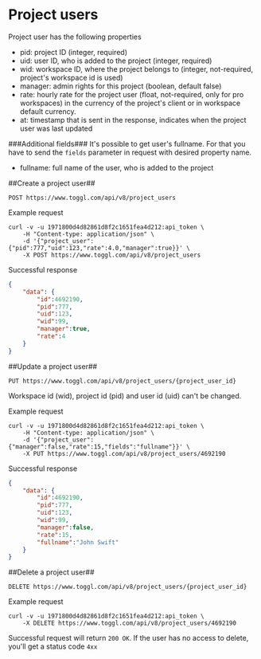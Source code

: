 Project users
====================
Project user has the following properties
* pid: project ID (integer, required)
* uid: user ID, who is added to the project (integer, required)
* wid: workspace ID, where the project belongs to (integer, not-required, project's workspace id is used)
* manager: admin rights for this project (boolean, default false)
* rate: hourly rate for the project user (float, not-required, only for pro workspaces) in the currency of the project's client or in workspace default currency.
* at: timestamp that is sent in the response, indicates when the project user was last updated

###Additional fields###
It's possible to get user's fullname. For that you have to send the `fields` parameter in request with desired property name.

* fullname: full name of the user, who is added to the project

##Create a project user##

`POST https://www.toggl.com/api/v8/project_users`

Example request

```shell
curl -v -u 1971800d4d82861d8f2c1651fea4d212:api_token \
	-H "Content-type: application/json" \
	-d '{"project_user":{"pid":777,"uid":123,"rate":4.0,"manager":true}}' \
	-X POST https://www.toggl.com/api/v8/project_users

```

Successful response
```json
{
	"data": {
		"id":4692190,
		"pid":777,
		"uid":123,
		"wid":99,
		"manager":true,
		"rate":4
	}
}

```

##Update a project user##

`PUT https://www.toggl.com/api/v8/project_users/{project_user_id}`

Workspace id (wid), project id (pid) and user id (uid) can't be changed.

Example request
```shell
curl -v -u 1971800d4d82861d8f2c1651fea4d212:api_token \
	-H "Content-type: application/json" \
	-d '{"project_user":{"manager":false,"rate":15,"fields":"fullname"}}' \
	-X PUT https://www.toggl.com/api/v8/project_users/4692190
```

Successful response
```json
{
	"data": {
		"id":4692190,
		"pid":777,
		"uid":123,
		"wid":99,
		"manager":false,
		"rate":15,
		"fullname":"John Swift"
	}
}
```

##Delete a project user##

`DELETE https://www.toggl.com/api/v8/project_users/{project_user_id}`

Example request
```shell
curl -v -u 1971800d4d82861d8f2c1651fea4d212:api_token \
	-X DELETE https://www.toggl.com/api/v8/project_users/4692190
```

Successful request will return `200 OK`. If the user has no access to delete, you'll get a status code `4xx`